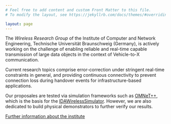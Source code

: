 ```yaml
---
# Feel free to add content and custom Front Matter to this file.
# To modify the layout, see https://jekyllrb.com/docs/themes/#overriding-theme-defaults

layout: page
---
```


The *Wireless Research Group* of the Institute of Computer and Network Engineering, Technische Universität Braunschweig (Germany), is actively working on the challenge of enabling reliable and real-time capable transmission of large data objects in the context of Vehicle-to-X communication.

Current research topics comprise error-correction under stringent real-time constraints in general, and providing continuous connectivity to prevent connection loss during handover events for infrastructure-based applications.

Our proposales are tested via simulation frameworks such as [OMNeT++](https://omnetpp.org/), which is the basis for the [IDAWirelessSimulator](https://github.com/IDA-TUBS/IDAWirelessSimulator). 
However, we are also dedicated to build physical demonstrators to further verify our results. 

[Further information about the institute](https://www.ida.ing.tu-bs.de/en/home-1)